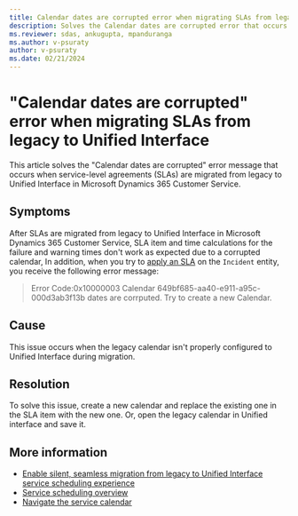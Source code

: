 ```yaml
---
title: Calendar dates are corrupted error when migrating SLAs from legacy to Unified Interface
description: Solves the Calendar dates are corrupted error that occurs when SLAs are migrated from legacy to Unified Interface in Dynamics 365 Customer Service.
ms.reviewer: sdas, ankugupta, mpanduranga
ms.author: v-psuraty
author: v-psuraty
ms.date: 02/21/2024
---
```

# "Calendar dates are corrupted" error when migrating SLAs from legacy to Unified Interface

This article solves the "Calendar dates are corrupted" error message that occurs when service-level agreements (SLAs) are migrated from legacy to Unified Interface in Microsoft Dynamics 365 Customer Service.

## Symptoms

After SLAs are migrated from legacy to Unified Interface in Microsoft Dynamics 365 Customer Service, SLA item and time calculations for the failure and warning times don't work as expected due to a corrupted calendar, In addition, when you try to [apply an SLA](/dynamics365/customer-service/administer/apply-slas) on the `Incident` entity, you receive the following error message:

> Error Code:0x10000003 Calendar 649bf685-aa40-e911-a95c-000d3ab3f13b dates are corrputed. Try to create a new Calendar.

## Cause

This issue occurs when the legacy calendar isn't properly configured to Unified Interface during migration.

## Resolution

To solve this issue, create a new calendar and replace the existing one in the SLA item with the new one. Or, open the legacy calendar in Unified interface and save it.

## More information

- [Enable silent, seamless migration from legacy to Unified Interface service scheduling experience](/dynamics365-release-plan/2020wave2/service/dynamics365-customer-service/enable-silent-seamless-migration-legacy-uci-service-scheduling-experience)
- [Service scheduling overview](/dynamics365/customer-service/use/uci-scheduling-overview)
- [Navigate the service calendar](/dynamics365/customer-service/use/uci-navigate-service-calendar)
